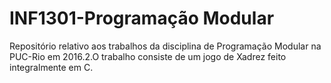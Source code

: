 # INF1301-Programação Modular

Repositório relativo aos trabalhos da disciplina de Programação Modular na PUC-Rio em 2016.2.O trabalho consiste de um jogo de Xadrez feito integralmente em C.

